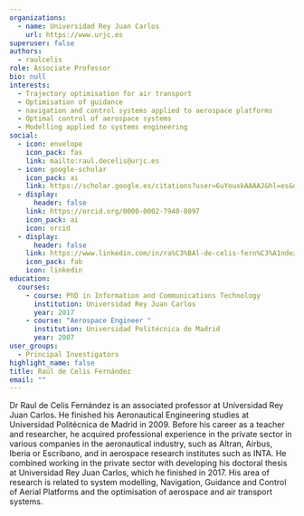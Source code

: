 ```yaml
---
organizations:
  - name: Universidad Rey Juan Carlos
    url: https://www.urjc.es
superuser: false
authors:
  - raulcelis
role: Associate Professor
bio: null
interests:
  - Trajectory optimisation for air transport
  - Optimisation of guidance
  - navigation and control systems applied to aerospace platforms
  - Optimal control of aerospace systems
  - Modelling applied to systems engineering
social:
  - icon: envelope
    icon_pack: fas
    link: mailto:raul.decelis@urjc.es
  - icon: google-scholar
    icon_pack: ai
    link: https://scholar.google.es/citations?user=6uYouxkAAAAJ&hl=es&oi=sra
  - display:
      header: false
    link: https://orcid.org/0000-0002-7940-8097
    icon_pack: ai
    icon: orcid
  - display:
      header: false
    link: https://www.linkedin.com/in/ra%C3%BAl-de-celis-fern%C3%A1ndez-72a1467b/
    icon_pack: fab
    icon: linkedin
education:
  courses:
    - course: PhD in Information and Communications Technology
      institution: Universidad Rey Juan Carlos
      year: 2017
    - course: "Aerospace Engineer "
      institution: Universidad Politécnica de Madrid
      year: 2007
user_groups:
  - Principal Investigators
highlight_name: false
title: Raúl de Celis Fernández
email: ""
---
```

Dr Raul de Celis Fernández is an associated professor at Universidad Rey Juan Carlos. He finished his Aeronautical Engineering studies at Universidad Politécnica de Madrid in 2009. Before his career as a teacher and researcher, he acquired professional experience in the private sector in various companies in the aeronautical industry, such as Altran, Airbus, Iberia or Escribano, and in aerospace research institutes such as INTA. He combined working in the private sector with developing his doctoral thesis at Universidad Rey Juan Carlos, which he finished in 2017. His area of research is related to system modelling, Navigation, Guidance and Control of Aerial Platforms and the optimisation of aerospace and air transport systems.